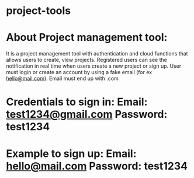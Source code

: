 # project-tools
# About Project management tool:

It is a project management tool with authentication and cloud functions that allows users to create, view projects. Registered users can see the notification in real time when users create a new project or sign up. User must login or create an account by using a fake email (for ex hello@mail.com). Email must end up with .com

# Credentials to sign in: Email: test1234@gmail.com Password: test1234
# Example to sign up: Email: hello@mail.com Password: test1234
